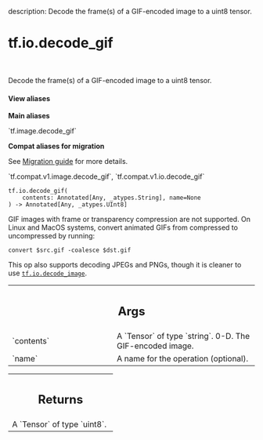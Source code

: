description: Decode the frame(s) of a GIF-encoded image to a uint8 tensor.

<div itemscope itemtype="http://developers.google.com/ReferenceObject">
<meta itemprop="name" content="tf.io.decode_gif" />
<meta itemprop="path" content="Stable" />
</div>

# tf.io.decode_gif

<!-- Insert buttons and diff -->

<table class="tfo-notebook-buttons tfo-api nocontent" align="left">

</table>



Decode the frame(s) of a GIF-encoded image to a uint8 tensor.


<section class="expandable">
  <h4 class="showalways">View aliases</h4>
  <p>
<b>Main aliases</b>
<p>`tf.image.decode_gif`</p>

<b>Compat aliases for migration</b>
<p>See
<a href="https://www.tensorflow.org/guide/migrate">Migration guide</a> for
more details.</p>
<p>`tf.compat.v1.image.decode_gif`, `tf.compat.v1.io.decode_gif`</p>
</p>
</section>

<pre class="devsite-click-to-copy prettyprint lang-py tfo-signature-link">
<code>tf.io.decode_gif(
    contents: Annotated[Any, _atypes.String], name=None
) -> Annotated[Any, _atypes.UInt8]
</code></pre>



<!-- Placeholder for "Used in" -->

GIF images with frame or transparency compression are not supported.
On Linux and MacOS systems, convert animated GIFs from compressed to
uncompressed by running:

    convert $src.gif -coalesce $dst.gif

This op also supports decoding JPEGs and PNGs, though it is cleaner to use
<a href="../../tf/io/decode_image.md"><code>tf.io.decode_image</code></a>.

<!-- Tabular view -->
 <table class="responsive fixed orange">
<colgroup><col width="214px"><col></colgroup>
<tr><th colspan="2"><h2 class="add-link">Args</h2></th></tr>

<tr>
<td>
`contents`<a id="contents"></a>
</td>
<td>
A `Tensor` of type `string`. 0-D.  The GIF-encoded image.
</td>
</tr><tr>
<td>
`name`<a id="name"></a>
</td>
<td>
A name for the operation (optional).
</td>
</tr>
</table>



<!-- Tabular view -->
 <table class="responsive fixed orange">
<colgroup><col width="214px"><col></colgroup>
<tr><th colspan="2"><h2 class="add-link">Returns</h2></th></tr>
<tr class="alt">
<td colspan="2">
A `Tensor` of type `uint8`.
</td>
</tr>

</table>

